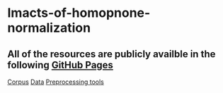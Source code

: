 # Imacts-of-homopnone-normalization
## All of the resources are publicly availble in the following [GitHub Pages](https://github.com/uhh-lt/amharicmodels)

[Corpus](https://data.mendeley.com/datasets/dtywyf3sth/1)
[Data](https://github.com/uhh-lt/amharicmodels/tree/master/data)
[Preprocessing tools](https://github.com/uhh-lt/amharicmodels/tree/master/normalization)


